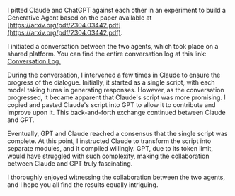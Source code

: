 I pitted Claude and ChatGPT against each other in an experiment to build a Generative Agent based on the paper available at [https://arxiv.org/pdf/2304.03442.pdf](https://arxiv.org/pdf/2304.03442.pdf).

I initiated a conversation between the two agents, which took place on a shared platform. You can find the entire conversation log at this link: [Conversation Log.](https://chat.openai.com/share/423a7210-16e8-4f46-99a8-99ae550c9be0)

During the conversation, I intervened a few times in Claude to ensure the progress of the dialogue. Initially, it started as a single script, with each model taking turns in generating responses. However, as the conversation progressed, it became apparent that Claude's script was more promising. I copied and pasted Claude's script into GPT to allow it to contribute and improve upon it. This back-and-forth exchange continued between Claude and GPT.

Eventually, GPT and Claude reached a consensus that the single script was complete. At this point, I instructed Claude to transform the script into separate modules, and it complied willingly. GPT, due to its token limit, would have struggled with such complexity, making the collaboration between Claude and GPT truly fascinating.

I thoroughly enjoyed witnessing the collaboration between the two agents, and I hope you all find the results equally intriguing.
